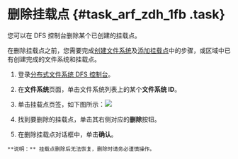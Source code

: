 # 删除挂载点 {#task_arf_zdh_1fb .task}

您可以在 DFS 控制台删除某个已创建的挂载点。

在删除挂载点之前，您需要完成[创建文件系统](../../../../cn.zh-CN/快速入门/创建文件系统.md#)及[添加挂载点](../../../../cn.zh-CN/快速入门/添加挂载点.md#)中的步骤，或区域中已有创建完成的文件系统和挂载点。

1.  登录[分布式文件系统 DFS 控制台](https://dfs.console.aliyun.com)。 
2.  在**文件系统**页面，单击文件系统列表上的某个**文件系统 ID**。 
3.   单击挂载点页签，如下图所示：![](http://static-aliyun-doc.oss-cn-hangzhou.aliyuncs.com/assets/img/20164/154337128032270_zh-CN.png)

 
4.  找到要删除的挂载点，单击其右侧对应的**删除**按钮。 
5.   在删除挂载点对话框中，单击**确认**。 

    **说明：** 挂载点删除后无法恢复，删除时请务必谨慎操作。


